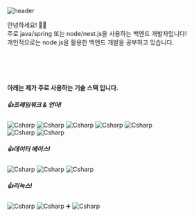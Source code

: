 ![header](https://capsule-render.vercel.app/api?type=waving&color=auto&height=200&section=header&text=sunmin%20kim&fontSize=90)

안녕하세요! 👋🏼<br>
주로 java/spring 또는 node/nest.js을 사용하는 백엔드 개발자입니다!<br>
개인적으로는 node.js을 활용한 백엔드 개발을 공부하고 있습니다.

<br>
<br>
<br> 

#### 아래는 제가 주로 사용하는 기술 스택 입니다.

##### 👍프레임워크 & 언어!

<img alt="Csharp" src ="https://img.shields.io/badge/javascript-F7DF1E.svg?&style=for-the-badge&logo=javascript&logoColor=white"/> <img alt="Csharp" src ="https://img.shields.io/badge/-nodejs-339933.svg?&style=for-the-badge&logo=nodedotjs&logoColor=white"/> <img alt="Csharp" src ="https://img.shields.io/badge/typescript-3178C6.svg?&style=for-the-badge&logo=typescript&logoColor=white"/> <img alt="Csharp" src ="https://img.shields.io/badge/express-339933.svg?&style=for-the-badge&logo=express&logoColor=white"/> <img alt="Csharp" src ="https://img.shields.io/badge/nestjs-E0234E.svg?&style=for-the-badge&logo=nestjs&logoColor=white"/> <br>
<img alt="Csharp" src ="https://img.shields.io/badge/java-007396.svg?&style=for-the-badge&logo=java&logoColor=white"/> <img alt="Csharp" src ="https://img.shields.io/badge/spring-6DB33F.svg?&style=for-the-badge&logo=spring&logoColor=white"/>

##### 👍데이터 베이스!
<img alt="Csharp" src ="https://img.shields.io/badge/postgresql-4169E1.svg?&style=for-the-badge&logo=postgresql&logoColor=white"/> <img alt="Csharp" src ="https://img.shields.io/badge/mysql-4479A1.svg?&style=for-the-badge&logo=mysql&logoColor=white"/> <img alt="Csharp" src ="https://img.shields.io/badge/mariadb-003545.svg?&style=for-the-badge&logo=mariadb&logoColor=white"/>

##### 👍리눅스!
<img alt="Csharp" src ="https://img.shields.io/badge/centos-262577.svg?&style=for-the-badge&logo=centos&logoColor=white"/> <img alt="Csharp" src ="https://img.shields.io/badge/ubuntu-E95420.svg?&style=for-the-badge&logo=ubuntu&logoColor=white"/> ➕ <img alt="Csharp" src ="https://img.shields.io/badge/amazonaws-232F3E.svg?&style=for-the-badge&logo=amazonaws&logoColor=white"/>
<!--
**Kimsunmin/kimsunmin** is a ✨ _special_ ✨ repository because its `README.md` (this file) appears on your GitHub profile.

Here are some ideas to get you started:

- 🔭 I’m currently working on ...
- 🌱 I’m currently learning ...
- 👯 I’m looking to collaborate on ...
- 🤔 I’m looking for help with ...
- 💬 Ask me about ...
- 📫 How to reach me: ...
- 😄 Pronouns: ...
- ⚡ Fun fact: ...
-->
